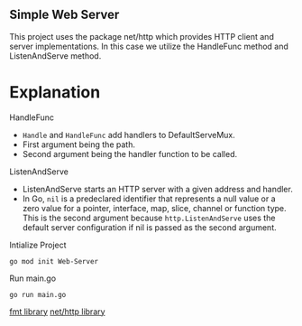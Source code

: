 ## Simple Web Server
This project uses the package net/http which provides HTTP client and server implementations. In this case we utilize the HandleFunc method and ListenAndServe method.

# Explanation
HandleFunc
- `Handle` and `HandleFunc` add handlers to DefaultServeMux.
- First argument being the path.
- Second argument being the handler function to be called.

ListenAndServe
- ListenAndServe starts an HTTP server with a given address and handler. 
- In Go, `nil` is a predeclared identifier that represents a null value or a zero value for a pointer, interface, map, slice, channel or function type. This is the second argument because `http.ListenAndServe` uses the default server configuration if nil is passed as the second argument.
 
Intialize Project
```
go mod init Web-Server
```
Run main.go 
```
go run main.go
```

[fmt library](https://pkg.go.dev/fmt)
[net/http library](https://pkg.go.dev/net/http)
